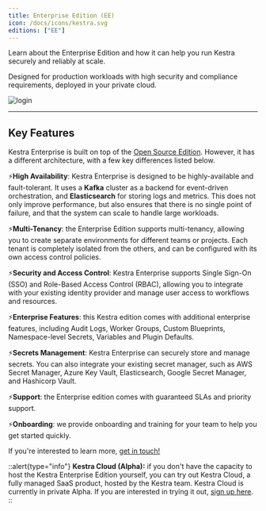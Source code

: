 ```yaml
---
title: Enterprise Edition (EE)
icon: /docs/icons/kestra.svg
editions: ["EE"]
---
```


Learn about the Enterprise Edition and how it can help you run Kestra securely and reliably at scale.

Designed for production workloads with high security and compliance requirements, deployed in your private cloud.

![login](/docs/enterprise/login-ee.png)

---

## Key Features

Kestra Enterprise is built on top of the [Open Source Edition](https://github.com/kestra-io/kestra). However, it has a different architecture, with a few key differences listed below.

⚡️**High Availability**: Kestra Enterprise is designed to be highly-available and fault-tolerant. It uses a **Kafka** cluster as a backend for event-driven orchestration, and **Elasticsearch** for storing logs and metrics. This does not only improve performance, but also ensures that there is no single point of failure, and that the system can scale to handle large workloads.

⚡️**Multi-Tenancy**: the Enterprise Edition supports multi-tenancy, allowing you to create separate environments for different teams or projects. Each tenant is completely isolated from the others, and can be configured with its own access control policies.

⚡️**Security and Access Control**: Kestra Enterprise supports Single Sign-On (SSO) and Role-Based Access Control (RBAC), allowing you to integrate with your existing identity provider and manage user access to workflows and resources.

⚡️**Enterprise Features**: this Kestra edition comes with additional enterprise features, including Audit Logs, Worker Groups, Custom Blueprints, Namespace-level Secrets, Variables and Plugin Defaults.

⚡️**Secrets Management**: Kestra Enterprise can securely store and manage secrets. You can also integrate your existing secret manager, such as AWS Secret Manager, Azure Key Vault, Elasticsearch, Google Secret Manager, and Hashicorp Vault.

⚡️**Support**: the Enterprise edition comes with guaranteed SLAs and priority support.

⚡️**Onboarding**: we provide onboarding and training for your team to help you get started quickly.

If you're interested to learn more, [get in touch!](/demo)

::alert{type="info"}
**Kestra Cloud (Alpha):** if you don't have the capacity to host the Kestra Enterprise Edition yourself, you can try out Kestra Cloud, a fully managed SaaS product, hosted by the Kestra team. Kestra Cloud is currently in private Alpha. If you are interested in trying it out, [sign up here](/cloud).
::